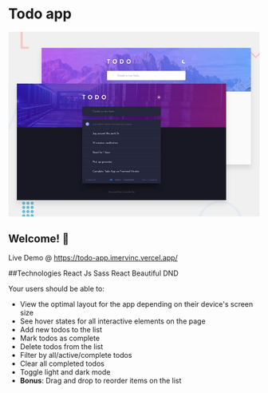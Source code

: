 # Todo app

![Design preview for the Todo app coding challenge](./design/desktop-preview.jpg)

## Welcome! 👋
 Live Demo @ https://todo-app.imervinc.vercel.app/

##Technologies
React Js
Sass
React Beautiful DND


Your users should be able to:

- View the optimal layout for the app depending on their device's screen size
- See hover states for all interactive elements on the page
- Add new todos to the list
- Mark todos as complete
- Delete todos from the list
- Filter by all/active/complete todos
- Clear all completed todos
- Toggle light and dark mode
- **Bonus**: Drag and drop to reorder items on the list
